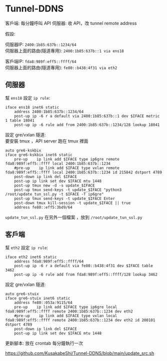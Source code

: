 # Tunnel-DDNS

客戶端: 每分鐘呼叫 API
伺服器: 收 API，改 tunnel remote address

假設:

伺服器IP: `2400:1b85:637b::1234/64`  
伺服器上面的路由(隧道專用): `2400:1b85:637b::1 via ens18`

客戶端IP: `fda8:989f:eff5::ffff/64`  
伺服器上面的路由(隧道專用): `fe80::b438:4f31 via eth2`

## 伺服器

幫 `ens18` 設定 `ip rule`:
```ifupdown
iface ens18 inet6 static
    address 2400:1b85:637b::1234/64
    post-up ip -6 r a default via 2400:1b85:637b::1 dev $IFACE metric 1 table 18041
    post-up ip -6 rule add from 2400:1b85:637b::1234/128 lookup 18041
```

設定 gre/vxlan 隧道:  
要安裝 tmux ，API server 跑在 tmux 裡面

```ifupdown
auto gre6-kskbix
iface gre6-kskbix inet6 static
    pre-up    ip link add $IFACE type ip6gre remote fda8:989f:eff5::ffff local 2400:1b85:637b::1234
    #pre-up    ip link add $IFACE type vxlan remote fda8:989f:eff5::ffff local 2400:1b85:637b::1234 id 215842 dstport 4789
    post-down ip link del $IFACE
    post-up ip link set dev $IFACE mtu 1448
    post-up tmux new -d -s update_$IFACE
    post-up tmux send-keys -t update_$IFACE "python3 /root/update_tun_ssl.py -t $IFACE -T ip6gre"
    post-up tmux send-keys -t update_$IFACE Enter
    post-down tmux kill-session -t update_$IFACE || true
    address fe80::eff5:3bd9/64
```

`update_tun_ssl.py` 在另外一個檔案 ，放到 `/root/update_tun_ssl.py`

## 客戶端

幫 `eth2` 設定 `ip rule`:
```ifupdown
iface eth2 inet6 static
    address fda8:989f:eff5::ffff/64
    post-up ip -6 r a default via fe80::b438:4f31 dev $IFACE table 3462
    post-up ip -6 rule add from fda8:989f:eff5::ffff/128 lookup 3462
```

設定 gre/vxlan 隧道:

```ifupdown
auto gre6-stuix
iface gre6-stuix inet6 static
    address fe80::053a:9115/64
    pre-up    ip link add $IFACE type ip6gre local fda8:989f:eff5::ffff remote 2400:1b85:637b::1234 dev eth2
    #pre-up    ip link add $IFACE type vxlan local fda8:989f:eff5::ffff remote 2400:1b85:637b::1234 dev eth2 id 200101 dstport 4789
    post-down ip link del $IFACE
    post-up ip link set dev $IFACE mtu 1448
```


更新腳本:
放在 crontab 每分鐘執行一次

https://github.com/KusakabeShi/Tunnel-DDNS/blob/main/update_src.sh
